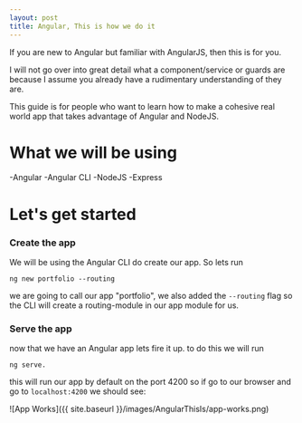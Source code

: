```yaml
---
layout: post
title: Angular, This is how we do it 
---
```

 
If you are new to Angular but familiar with AngularJS, then this is for you.

I will not go over into great detail what a component/service or guards are because I assume you already have a rudimentary understanding of they are.

This guide is for people who want to learn how to make a cohesive real world app that takes advantage of Angular and NodeJS.

# What we will be using
-Angular 
-Angular CLI
-NodeJS
-Express

# Let's get started
### Create the app
We will be using the Angular CLI do create our app. So lets run 

```
ng new portfolio --routing
```

we are going to call our app "portfolio", we also added the `--routing` flag so the CLI will create a routing-module in our app module for us.

### Serve the app
now that we have an Angular app lets fire it up.
to do this we will run 

```
ng serve. 
```

this will run our app by default on the port 4200 so if go to our browser and go to `localhost:4200` we should see:

![App Works]({{ site.baseurl }}/images/AngularThisIs/app-works.png)


